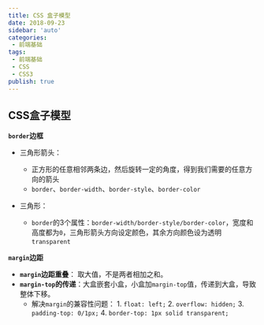```yaml
---
title: CSS 盒子模型
date: 2018-09-23
sidebar: 'auto'
categories:
 - 前端基础
tags:
 - 前端基础
 - CSS
 - CSS3
publish: true
---
```

## CSS盒子模型

**`border`边框**

- 三角形箭头：
  - 正方形的任意相邻两条边，然后旋转一定的角度，得到我们需要的任意方向的箭头
  - `border`、`border-width`、`border-style`、`border-color`

- 三角形：
  - `border`的3个属性：`border-width/border-style/border-color`，宽度和高度都为`0`，三角形箭头方向设定颜色，其余方向颜色设为透明`transparent`

**`margin`边距**

- **`margin`边距重叠**： 取大值，不是两者相加之和。
- **`margin-top`的传递**：大盒嵌套小盒，小盒加`margin-top`值，传递到大盒，导致整体下移。
  - 解决`margin`的兼容性问题：
        1. `float: left;`
        2. `overflow: hidden;`
        3. `padding-top: 0/1px;`
        4. `border-top: 1px solid transparent;`
